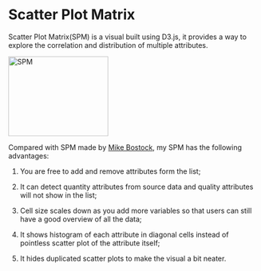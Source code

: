 # Scatter Plot Matrix
Scatter Plot Matrix(SPM) is a visual built using D3.js, it provides a way to explore the correlation and distribution of multiple attributes.

<img src="https://github.com/XiancaiTian/Scatter-Plot-Matrix/blob/master/SPM_Shawn.png" alt="SPM" style="width: 200px;height:160px;"/>

Compared with SPM made by [Mike Bostock](https://bl.ocks.org/mbostock/4063663), my SPM has the following advantages:

1) You are free to add and remove attributes form the list;

2) It can detect quantity attributes from source data and quality attributes will not show in the list;

3) Cell size scales down as you add more variables so that users can still have a good overview of all the data;

4) It shows histogram of each attribute in diagonal cells instead of pointless scatter plot of the attribute itself;

5) It hides duplicated scatter plots to make the visual a bit neater.
